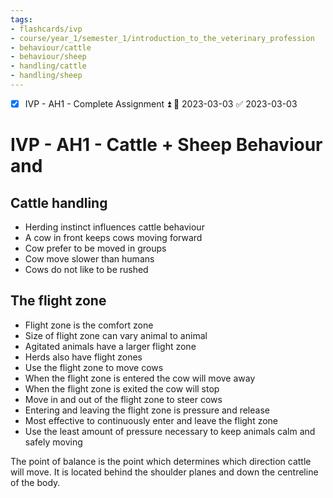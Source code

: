 ```yaml
---
tags:
- flashcards/ivp
- course/year_1/semester_1/introduction_to_the_veterinary_profession
- behaviour/cattle
- behaviour/sheep
- handling/cattle
- handling/sheep
---
```


- [x] IVP - AH1 - Complete Assignment ⏫ 📅 2023-03-03 ✅ 2023-03-03

# IVP - AH1 - Cattle + Sheep Behaviour and 

## Cattle handling
* Herding instinct influences cattle behaviour
* A cow in front keeps cows moving forward
* Cow prefer to be moved in groups
* Cow move slower than humans
* Cows do not like to be rushed

## The flight zone

* Flight zone is the comfort zone
* Size of flight zone can vary animal to animal
* Agitated animals have a larger flight zone
* Herds also have flight zones
* Use the flight zone to move cows
* When the flight zone is entered the cow will move away
* When the flight zone is exited the cow will stop
* Move in and out of the flight zone to steer cows
* Entering and leaving the flight zone is pressure and release
* Most effective to continuously enter and leave the flight zone
* Use the least amount of pressure necessary to keep animals calm and safely moving

The point of balance is the point which determines which direction cattle will move. It is located behind the shoulder planes and down the centreline of the body.

